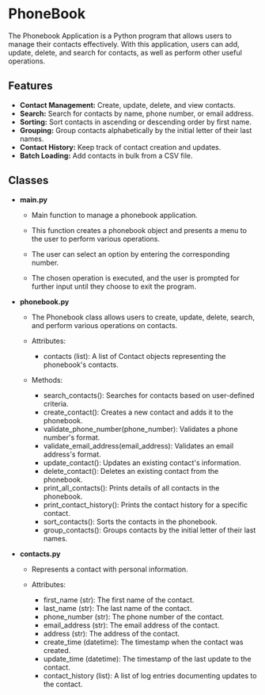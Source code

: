 # PhoneBook

The Phonebook Application is a Python program that allows users to manage their contacts effectively. 
With this application, users can add, update, delete, and search for contacts, as well as perform other useful operations.

## Features

- **Contact Management:** Create, update, delete, and view contacts.
- **Search:** Search for contacts by name, phone number, or email address.
- **Sorting:** Sort contacts in ascending or descending order by first name.
- **Grouping:** Group contacts alphabetically by the initial letter of their last names.
- **Contact History:** Keep track of contact creation and updates.
- **Batch Loading:** Add contacts in bulk from a CSV file.


## Classes

- **main.py** 

    - Main function to manage a phonebook application.

    - This function creates a phonebook object and presents a menu to the user to perform various operations.
    - The user can select an option by entering the corresponding number. 
    - The chosen operation is executed, and the user is prompted for further input until they choose to exit the program.

- **phonebook.py**

    - The Phonebook class allows users to create, update, delete, search, and perform various operations on contacts.

    - Attributes:
        - contacts (list): A list of Contact objects representing the phonebook's contacts.

    - Methods:
        - search_contacts(): Searches for contacts based on user-defined criteria.
        - create_contact(): Creates a new contact and adds it to the phonebook.
        - validate_phone_number(phone_number): Validates a phone number's format.
        - validate_email_address(email_address): Validates an email address's format.
        - update_contact(): Updates an existing contact's information.
        - delete_contact(): Deletes an existing contact from the phonebook.
        - print_all_contacts(): Prints details of all contacts in the phonebook.
        - print_contact_history(): Prints the contact history for a specific contact.
        - sort_contacts(): Sorts the contacts in the phonebook.
        - group_contacts(): Groups contacts by the initial letter of their last names.

- **contacts.py**

    - Represents a contact with personal information.

    - Attributes:
       - first_name (str): The first name of the contact.
       - last_name (str): The last name of the contact.
       - phone_number (str): The phone number of the contact.
       - email_address (str): The email address of the contact.
       - address (str): The address of the contact.
       - create_time (datetime): The timestamp when the contact was created.
       - update_time (datetime): The timestamp of the last update to the contact.
       - contact_history (list): A list of log entries documenting updates to the contact.
